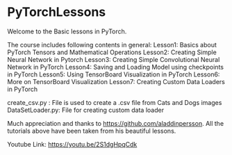# PyTorchLessons
Welcome to the Basic lessons in PyTorch. 

The course includes following contents in general: 
Lesson1: Basics about PyTorch Tensors and Mathematical Operations
Lesson2: Creating Simple Neural Network in Pytorch
Lesson3: Creating Simple Convolutional Neural Network in PyTorch
Lesson4: Saving and Loading Model using checkpoints in PyTorch
Lesson5: Using TensorBoard Visualization in PyTorch
Lesson6: More on TensorBoard Visualization
Lesson7: Creating Custom Data Loaders in PyTorch

create_csv.py : File is used to create a .csv file from Cats and Dogs images
DataSetLoader.py: File for creating custom data loader

Much appreciation and thanks to https://github.com/aladdinpersson. All the tutorials above have been taken from his beautiful lessons.

Youtube Link: https://youtu.be/2S1dgHpqCdk
